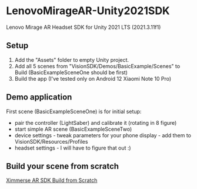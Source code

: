 # LenovoMirageAR-Unity2021SDK

Lenovo Mirage AR Headset SDK for Unity 2021 LTS (2021.3.11f1)

## Setup

1. Add the "Assets" folder to empty Unity project.
2. Add all 5 scenes from "VisionSDK/Demos/BasicExample/Scenes" to Build (BasicExampleSceneOne should be first)
3. Build the app (I've tested only on Android 12 Xiaomi Note 10 Pro)

## Demo application

First scene (BasicExampleSceneOne) is for initial setup:
- pair the controller (LightSaber) and calibrate it (rotating in 8 figure)
- start simple AR scene (BasicExampleSceneTwo)
- device settings - tweak parameters for your phone display - add them to VisionSDK/Resources/Profiles
- headset settings - I will have to figure that out :)

## Build your scene from scratch

[Ximmerse AR SDK Build from Scratch](https://www.youtube.com/watch?v=iFTaQuFHNW0)
